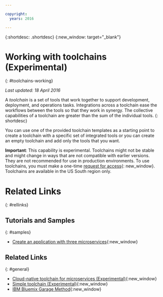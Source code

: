 ```yaml
---

copyright:
  years: 2016

---
```

 
{:shortdesc: .shortdesc}
{:new_window: target="_blank"}

# Working with toolchains (Experimental)
{: #toolchains-working}

*Last updated: 18 April 2016*

A *toolchain* is a set of tools that work together to support development, deployment, and operations tasks. Integrations across a toolchain ease the workflows between the tools so that they work in synergy. The collective capabilities of a toolchain are greater than the sum of the individual tools.
{: shortdesc}

You can use one of the provided toolchain templates as a starting point to create a toolchain with a specific set of integrated tools or you can create an empty toolchain and add only the tools that you want.  

**Important**: This capability is experimental. Toolchains might not be stable and might change in ways that are not compatible with earlier versions. They are not recommended for use in production environments. To use toolchains, you must make a one-time [request for access](https://new-console.ng.bluemix.net/devops?cm_mmc=IBMBluemixGarageMethod-_-MethodSite-_-10-19-15::12-31-18-_-toolchains-welcome-page){: new_window}.  Toolchains are available in the US South region only.  


# Related Links
{: #rellinks}

## Tutorials and Samples
{: #samples}

* [Create an application with three microservices](https://www.ibm.com/devops/method/tutorials/tutorial_microservices_part1){:new_window}

## Related Links
{: #general}

* [Cloud-native toolchain for microservices (Experimental)](https://www.ibm.com/devops/method/toolchains/microservices_toolchain){:new_window}
* [Simple toolchain (Experimental)](https://www.ibm.com/devops/method/toolchains/simple_toolchain){:new_window}
* [IBM Bluemix Garage Method](https://www.ibm.com/devops/method){:new_window}
